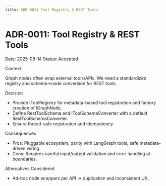 ```yaml
---
title: ADR-0011 Tool Registry & REST Tools
---
```


# ADR-0011: Tool Registry & REST Tools

Date: 2025-08-14
Status: Accepted

Context

Graph nodes often wrap external tools/APIs. We need a standardized registry and schema→node conversion for REST tools.

Decision

- Provide IToolRegistry for metadata-based tool registration and factory creation of IGraphNode.
- Define RestToolSchema and IToolSchemaConverter with a default RestToolSchemaConverter.
- Ensure thread-safe registration and idempotency.

Consequences

- Pros: Pluggable ecosystem, parity with LangGraph tools, safe metadata-driven wiring.
- Cons: Requires careful input/output validation and error handling at boundaries.

Alternatives Considered

- Ad-hoc node wrappers per API → duplication and inconsistent UX.


